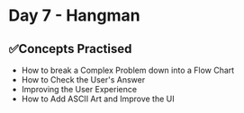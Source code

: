 # Day 7 - Hangman
## ✅Concepts Practised
- How to break a Complex Problem down into a Flow Chart
- How to Check the User's Answer
- Improving the User Experience
-  How to Add ASCII Art and Improve the UI
